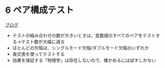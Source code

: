 # 6 ペア構成テスト

[ブログ](https://exam78.g.hatena.ne.jp/tom4989/20070409/1176049780)

- テストの組み合わせの数が大きいときは、変数値のすべてのペアをテストする→テスト数が大幅に減る
- ほとんどの欠陥は、シングルモード欠陥/ダブルモード欠陥のいずれか
- 直交表を使ってテストする
- 効果を保証する「物理学」は存在しないので、確かめるには試すしかない
